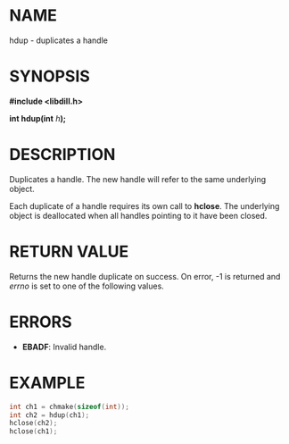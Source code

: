 # NAME

hdup - duplicates a handle

# SYNOPSIS

**#include &lt;libdill.h>**

**int hdup(int** _h_**);**

# DESCRIPTION

Duplicates a handle. The new handle will refer to the same underlying object.

Each duplicate of a handle requires its own call to **hclose**. The underlying object is deallocated when all handles pointing to it have been closed.

# RETURN VALUE

Returns the new handle duplicate on success. On error, -1 is returned and _errno_ is set to one of the following values.

# ERRORS

* **EBADF**: Invalid handle.

# EXAMPLE

```c
int ch1 = chmake(sizeof(int));
int ch2 = hdup(ch1);
hclose(ch2);
hclose(ch1);
```

